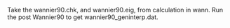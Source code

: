 Take the wannier90.chk, and wannier90.eig, from calculation in wann. Run the post Wannier90 to get wannier90_geninterp.dat.
